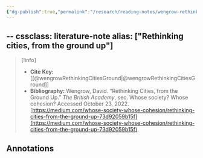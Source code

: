 ```yaml
---
{"dg-publish":true,"permalink":"/research/reading-notes/wengrow-rethinking-cities-ground/","tags":"gardenEntry"}
---
```



--
cssclass: literature-note
alias: ["Rethinking cities, from the ground up"]
---

> [!info]
> - **Cite Key:** [[@wengrowRethinkingCitiesGround\|@wengrowRethinkingCitiesGround]]
> - **Bibliography:** Wengrow, David. “Rethinking Cities, from the Ground Up.” _The British Academy_, sec. Whose society? Whose cohesion? Accessed October 23, 2022. [https://medium.com/whose-society-whose-cohesion/rethinking-cities-from-the-ground-up-73d92059b15f](https://medium.com/whose-society-whose-cohesion/rethinking-cities-from-the-ground-up-73d92059b15f).

## Annotations




